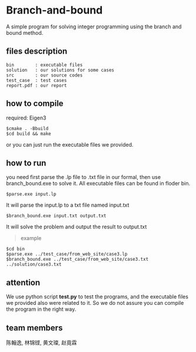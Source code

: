 # Branch-and-bound
A simple program for solving integer programming using the branch and bound method.

## files description
```
bin        : executable files
solution   : our solutions for some cases
src        : our source codes
test_case  : test cases
report.pdf : our report
```

## how to compile
required: Eigen3
```
$cmake . -Bbuild
$cd build && make
```
or you can just run the executable files we provided.


## how to run
you need first parse the .lp file to .txt file in our formal, then use branch_bound.exe to solve it. All executable files can be found in floder bin.

```
$parse.exe input.lp
```
It will parse the input.lp to a txt file named input.txt

```
$branch_bound.exe input.txt output.txt
```
It will solve the problem and output the result to output.txt

>example
```
$cd bin
$parse.exe ../test_case/from_web_site/case3.lp
$branch_bound.exe ../test_case/from_web_site/case3.txt ../solution/case3.txt
```

## attention
We use python script **test.py** to test the programs, and the executable files we provided also were related to it. So we do not assure you can compile the program in the right way.

## team members
陈翰逸, 林锦铿, 黄文璨, 赵竟霖
